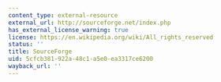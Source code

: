 ```yaml
---
content_type: external-resource
external_url: http://sourceforge.net/index.php
has_external_license_warning: true
license: https://en.wikipedia.org/wiki/All_rights_reserved
status: ''
title: SourceForge
uid: 5cfcb381-922a-48c1-a5e0-ea3317ce6200
wayback_url: ''
---
```

